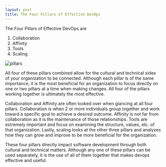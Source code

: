 ```yaml
---
layout: post
title: The Four Pillars of Effective DevOps
---
```


The Four Pillars of Effective DevOps are
1. Collaboration
2. Affinity
3. Tools
4. Scaling

![pillars](https://3.bp.blogspot.com/-MJqmfFiibaA/VxNC2InXn3I/AAAAAAAAK7c/IsYESYd8jTI3PC2fACiLSCsErkfYqWyqACLcB/s640/DevOps.JPG/images)

All four of these pillars combined allow for the cultural and technical sides of your organization to be connected. Although each pillar is of the same importance, it is the most beneficial for an organization to focus directly on one or two pillars at a time when making changes. All four of the pillars working together is ultimately the most effective. 

Collaboration and Affinity are often looked over when glancing at all four pillars. Collaboration is when 2 or more individuals group together and work toward a specific goal to achieve a desired outcome. Affinity is not far from collaboration as it is the maintenance of those relationships. Tools are extremely important and focus on examining the structure, values, etc. of that organization. Lastly, scaling looks at the other three pillars and analyzes how they can grow and improve to be more beneficial for the organization.

These four pillars directly impact software development through both cultural and technical matters. Although any one of these pillars can be used separately, it is the use of all of them together that makes devops effective and useful.
